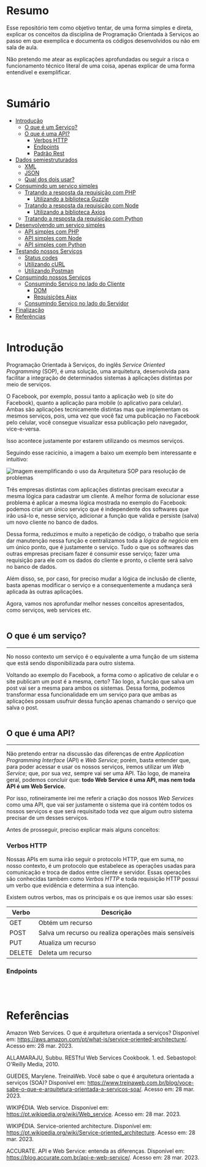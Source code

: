 # Resumo

Esse repositório tem como objetivo tentar, de uma forma simples e direta, explicar os conceitos da disciplina de Programação Orientada à Serviços ao passo em que exemplica e documenta os códigos desenvolvidos ou não em sala de aula.

Não pretendo me atear as explicações aprofundadas ou seguir a risca o funcionamento técnico literal de uma coisa, apenas explicar de uma forma entendível e exemplificar.
<br/><br/>

# Sumário

- [Introdução](#introdução)
    - [O que é um Serviço?](#o-que-é-um-serviço)
    - [O que é uma API?](#o-que-é-uma-api)
      - [Verbos HTTP](#verbos-http)
      - [Endpoints](#endpoints)
      - [Padrão Rest](#padrão-rest)
- [Dados semiestruturados](#dados-semiestruturados)
    - [XML](#xml)
    - [JSON](#json)
    - [Qual dos dois usar?](#qual-dos-dois-usar)
- [Consumindo um serviço simples](#consumindo-um-serviço-simples)
    - [Tratando a resposta da requisição com PHP](#tratando-a-resposta-da-requisição-com-php)
      - [Utilizando a biblioteca Guzzle](#utilizando-a-biblioteca-guzzle)
    - [Tratando a resposta da requisição com Node](#tratando-a-resposta-da-requisição-com-node)
      - [Utilizando a biblioteca Axios](#utilizando-a-biblioteca-axios)
    - [Tratando a resposta da requisição com Python](#tratando-a-resposta-da-requisição-com-python)
- [Desenvolvendo um serviço simples](#desenvolvendo-um-serviço-simples)
    - [API simples com PHP](#api-simples-com-php)
    - [API simples com Node](#api-simples-com-node)
    - [API simples com Python](#api-simples-com-python)
- [Testando nossos Serviços](#testando-nossos-serviços)
    - [Status codes](#status-codes)
    - [Utilizando cURL](#utilizando-curl)
    - [Utilizando Postman]($utilizando-postman)
- [Consumindo nossos Serviços](#consumindo-nossos-serviços)
    - [Consumindo Serviço no lado do Cliente](#consumindo-serviço-no-lado-do-cliente)
      - [DOM](#dom)
      - [Requisições Ajax](#ajax)
    - [Consumindo Serviço no lado do Servidor](#consumindo-serviço-no-lado-do-servidor)
- [Finalização](#finalização)
- [Referências](#referências)
<br/><br/>

# Introdução

Programação Orientada à Serviços, do inglês *Service Oriented Programming* (SOP), é uma solução, uma arquitetura, desenvolvida para facilitar a integração de determinados sistemas à aplicações distintas por meio de serviços.

O Facebook, por exemplo, possui tanto a aplicação web (o site do Facebook), quanto a aplicação para mobile (o aplicativo para celular). Ambas são aplicações tecnicamente distintas mas que implementam os mesmos serviços, pois, uma vez que você faz uma publicação no Facebook pelo celular, você consegue visualizar essa publicação pelo navegador, vice-e-versa.

Isso acontece justamente por estarem utilizando os mesmos serviços.

Seguindo esse racicínio, a imagem a baixo um exemplo bem interessante e intuitivo:

![Imagem exemplificando o uso da Arquitetura SOP para resolução de problemas](https://media.discordapp.net/attachments/942819468344713236/1093853320503894067/imagem_post.png?width=810&height=450)

Três empresas distintas com aplicações distintas precisam executar a mesma lógica para cadastrar um cliente. A melhor forma de solucionar esse problema é aplicar a mesma lógica mostrada no exemplo do Facebook: podemos criar um único serviço que é independente dos softwares que irão usá-lo e, nesse serviço, adicionar a função que valida e persiste (salva) um novo cliente no banco de dados.

Dessa forma, reduzimos e muito a repetição de código, o trabalho que seria dar manutenção nessa função e centralizamos toda a *lógica de negócio* em um único ponto, que é justamente o serviço. Tudo o que os softwares das outras empresas precisam fazer é consumir esse serviço; fazer uma requisição para ele com os dados do cliente e pronto, o cliente será salvo no banco de dados.

Além disso, se, por caso, for preciso mudar a lógica de inclusão de cliente, basta apenas modificar o serviço e a consequentemente a mudança será aplicada às outras aplicações.

Agora, vamos nos aprofundar melhor nesses conceitos apresentados, como serviços, web services etc.
<br/><br/>

## O que é um serviço?
***
No nosso contexto um serviço é o equivalente a uma função de um sistema que está sendo disponibilizada para outro sistema.

Voltando ao exemplo do Facebook, a forma como o aplicativo de celular e o site publicam um post é a mesma, certo? Tão logo, a função que salva um post vai ser a mesma para ambos os sistemas. Dessa forma, podemos transformar essa funcionalidade em um serviço para que ambas as aplicações possam usufruir dessa função apenas chamando o serviço que salva o post.
<br/><br/>

## O que é uma API?
***
Não pretendo entrar na discussão das diferenças de entre *Application Programming Interface* (API) e *Web Service*; porém, basta entender que, para poder acessar e usar os nossos serviços, iremos utilizar um *Web Service*; que, por sua vez, sempre vai ser uma API. Tão logo, de maneira geral, podemos concluir que: **todo Web Service é uma API, mas nem toda API é um Web Service.** 

Por isso, rotineiramente irei me referir a criação dos nossos *Web Services* como uma API, que vai ser justamente o sistema que irá contém todos os nossos serviços e que será requisitado toda vez que algum outro sistema precisar de um desses serviços.

Antes de prosseguir, preciso explicar mais alguns conceitos:

### **Verbos HTTP**

Nossas APIs em suma irão seguir o protocolo HTTP, que em suma, no nosso contexto, é um protocolo que estabelece as operações usadas para comunicação e troca de dados entre cliente e servidor. Essas operações são conhecidas também como *Verbos HTTP* e toda requisição HTTP possui um verbo que evidência e determina a sua intenção.

Existem outros verbos, mas os principais e os que iremos usar são esses:

|Verbo|Descrição|
|---|---|
|GET|Obtém um recurso|
|POST|Salva um recurso ou realiza operações mais sensíveis|
|PUT|Atualiza um recurso|
|DELETE|Deleta um recurso|

### **Endpoints**


<br/><br/>

# Referências

Amazon Web Services. O que é arquitetura orientada a serviços? Disponível em: https://aws.amazon.com/pt/what-is/service-oriented-architecture/. Acesso em: 28 mar. 2023.

ALLAMARAJU, Subbu. RESTful Web Services Cookbook. 1. ed. Sebastopol: O'Reilly Media, 2010.

GUEDES, Marylene. TreinaWeb. Você sabe o que é arquitetura orientada a serviços (SOA)? Disponível em: https://www.treinaweb.com.br/blog/voce-sabe-o-que-e-arquitetura-orientada-a-servicos-soa/. Acesso em: 28 mar. 2023.

WIKIPÉDIA. Web service. Disponível em: https://pt.wikipedia.org/wiki/Web_service. Acesso em: 28 mar. 2023.

WIKIPÉDIA. Service-oriented architecture. Disponível em: https://pt.wikipedia.org/wiki/Service-oriented_architecture. Acesso em: 28 mar. 2023.

ACCURATE. API e Web Service: entenda as diferenças. Disponível em: https://blog.accurate.com.br/api-e-web-service/. Acesso em: 28 mar. 2023.
